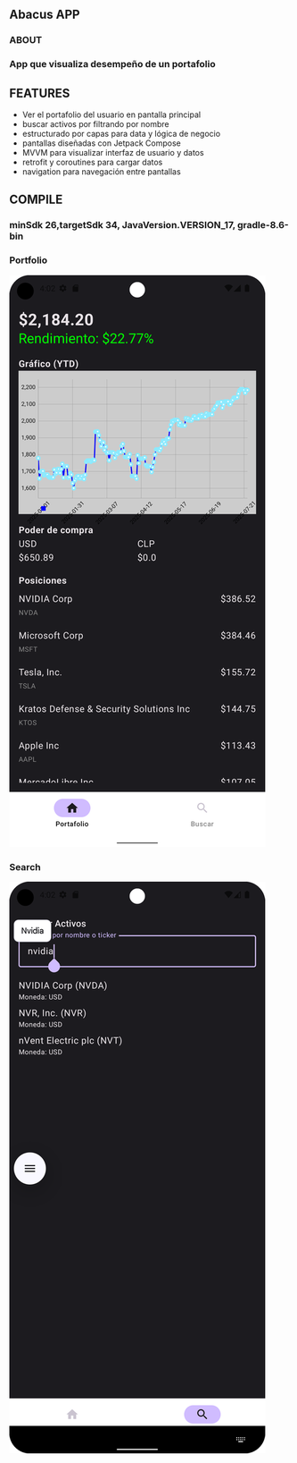 ## __Abacus APP__

### __ABOUT__

### App que visualiza desempeño de un portafolio

## __FEATURES__

* Ver el portafolio del usuario en pantalla principal
* buscar activos por filtrando por nombre
* estructurado por capas para data y lógica de negocio
* pantallas diseñadas con Jetpack Compose
* MVVM para visualizar interfaz de usuario y datos
* retrofit y coroutines para cargar datos
* navigation para navegación entre pantallas

## __COMPILE__
### minSdk 26,targetSdk 34, JavaVersion.VERSION_17, gradle-8.6-bin

### Portfolio
![Portfolio](app/src/main/res/drawable/screenshot_20250724_120214.png)

### Search
![Search](app/src/main/res/drawable/screenshot_20250724_120254.png)